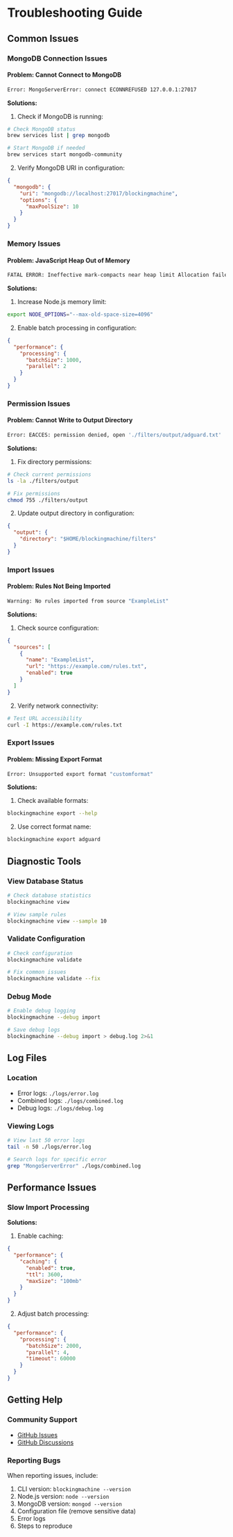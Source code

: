 # Troubleshooting Guide

## Common Issues

### MongoDB Connection Issues

#### Problem: Cannot Connect to MongoDB
```bash
Error: MongoServerError: connect ECONNREFUSED 127.0.0.1:27017
```

**Solutions:**
1. Check if MongoDB is running:
```bash
# Check MongoDB status
brew services list | grep mongodb

# Start MongoDB if needed
brew services start mongodb-community
```

2. Verify MongoDB URI in configuration:
```json
{
  "mongodb": {
    "uri": "mongodb://localhost:27017/blockingmachine",
    "options": {
      "maxPoolSize": 10
    }
  }
}
```

### Memory Issues

#### Problem: JavaScript Heap Out of Memory
```bash
FATAL ERROR: Ineffective mark-compacts near heap limit Allocation failed
```

**Solutions:**
1. Increase Node.js memory limit:
```bash
export NODE_OPTIONS="--max-old-space-size=4096"
```

2. Enable batch processing in configuration:
```json
{
  "performance": {
    "processing": {
      "batchSize": 1000,
      "parallel": 2
    }
  }
}
```

### Permission Issues

#### Problem: Cannot Write to Output Directory
```bash
Error: EACCES: permission denied, open './filters/output/adguard.txt'
```

**Solutions:**
1. Fix directory permissions:
```bash
# Check current permissions
ls -la ./filters/output

# Fix permissions
chmod 755 ./filters/output
```

2. Update output directory in configuration:
```json
{
  "output": {
    "directory": "$HOME/blockingmachine/filters"
  }
}
```

### Import Issues

#### Problem: Rules Not Being Imported
```bash
Warning: No rules imported from source "ExampleList"
```

**Solutions:**
1. Check source configuration:
```json
{
  "sources": [
    {
      "name": "ExampleList",
      "url": "https://example.com/rules.txt",
      "enabled": true
    }
  ]
}
```

2. Verify network connectivity:
```bash
# Test URL accessibility
curl -I https://example.com/rules.txt
```

### Export Issues

#### Problem: Missing Export Format
```bash
Error: Unsupported export format "customformat"
```

**Solutions:**
1. Check available formats:
```bash
blockingmachine export --help
```

2. Use correct format name:
```bash
blockingmachine export adguard
```

## Diagnostic Tools

### View Database Status
```bash
# Check database statistics
blockingmachine view

# View sample rules
blockingmachine view --sample 10
```

### Validate Configuration
```bash
# Check configuration
blockingmachine validate

# Fix common issues
blockingmachine validate --fix
```

### Debug Mode
```bash
# Enable debug logging
blockingmachine --debug import

# Save debug logs
blockingmachine --debug import > debug.log 2>&1
```

## Log Files

### Location
- Error logs: `./logs/error.log`
- Combined logs: `./logs/combined.log`
- Debug logs: `./logs/debug.log`

### Viewing Logs
```bash
# View last 50 error logs
tail -n 50 ./logs/error.log

# Search logs for specific error
grep "MongoServerError" ./logs/combined.log
```

## Performance Issues

### Slow Import Processing

**Solutions:**
1. Enable caching:
```json
{
  "performance": {
    "caching": {
      "enabled": true,
      "ttl": 3600,
      "maxSize": "100mb"
    }
  }
}
```

2. Adjust batch processing:
```json
{
  "performance": {
    "processing": {
      "batchSize": 2000,
      "parallel": 4,
      "timeout": 60000
    }
  }
}
```

## Getting Help

### Community Support
- [GitHub Issues](https://github.com/danielhipskind/blockingmachine/issues)
- [GitHub Discussions](https://github.com/danielhipskind/blockingmachine/discussions)

### Reporting Bugs
When reporting issues, include:
1. CLI version: `blockingmachine --version`
2. Node.js version: `node --version`
3. MongoDB version: `mongod --version`
4. Configuration file (remove sensitive data)
5. Error logs
6. Steps to reproduce